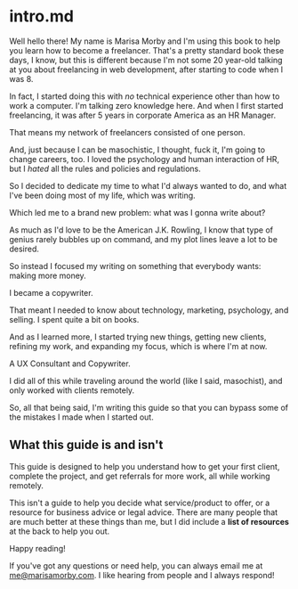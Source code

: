 # intro.md

Well hello there! My name is Marisa Morby and I'm using this book to help you learn how to become a freelancer. That's a pretty standard book these days, I know, but this is different because I'm not some 20 year-old talking at you about freelancing in web development, after starting to code when I was 8.

In fact, I started doing this with _no_ technical experience other than how to work a computer. I'm talking zero knowledge here. And when I first started freelancing, it was after 5 years in corporate America as an HR Manager. 

That means my network of freelancers consisted of one person.

And, just because I can be masochistic, I thought, fuck it, I'm going to change careers, too. I loved the psychology and human interaction of HR, but I _hated_ all the rules and policies and regulations. 

So I decided to dedicate my time to what I'd always wanted to do, and what I've been doing most of my life, which was writing.

Which led me to a brand new problem: what was I gonna write about?

As much as I'd love to be the American J.K. Rowling, I know that type of genius rarely bubbles up on command, and my plot lines leave a lot to be desired.

So instead I focused my writing on something that everybody wants: making more money.

I became a copywriter.

That meant I needed to know about technology, marketing, psychology, and selling. I spent quite a bit on books.

And as I learned more, I started trying new things, getting new clients, refining my work, and expanding my focus, which is where I'm at now.

A UX Consultant and Copywriter.

I did all of this while traveling around the world (like I said, masochist), and only worked with clients remotely.

So, all that being said, I'm writing this guide so that you can bypass some of the mistakes I made when I started out.


## What this guide is and isn't
  This guide is designed to help you understand how to get your first client, complete the project, and get referrals for more work, all while working remotely.

  This isn't a guide to help you decide what service/product to offer, or a resource for business advice or legal advice. There are many people that are much better at these things than me, but I did include a **list of resources** at the back to help you out. 

Happy reading!

If you've got any questions or need help, you can always email me at me@marisamorby.com. I like hearing from people and I always respond!
